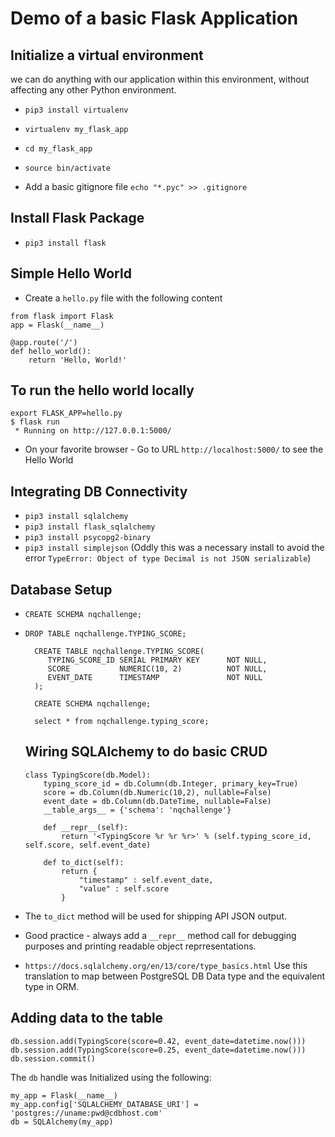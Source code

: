 # Demo of a basic Flask Application

## Initialize a virtual environment

we can do anything with our application within this environment, without affecting any other Python environment.

- `pip3 install virtualenv`

- `virtualenv my_flask_app`

- `cd my_flask_app`

- `source bin/activate`

- Add a basic gitignore file `echo "*.pyc" >> .gitignore`

## Install Flask Package

- `pip3 install flask`

## Simple Hello World

- Create a `hello.py` file with the following content

```
from flask import Flask
app = Flask(__name__)

@app.route('/')
def hello_world():
    return 'Hello, World!'
```

## To run the hello world locally

```
export FLASK_APP=hello.py
$ flask run
 * Running on http://127.0.0.1:5000/
```

- On your favorite browser - Go to URL `http://localhost:5000/` to see the Hello World

## Integrating DB Connectivity

- `pip3 install sqlalchemy`
- `pip3 install flask_sqlalchemy`
- `pip3 install psycopg2-binary`
- `pip3 install simplejson` (Oddly this was a necessary install to avoid the error `TypeError: Object of type Decimal is not JSON serializable`)

## Database Setup

- `CREATE SCHEMA nqchallenge;`

- `DROP TABLE nqchallenge.TYPING_SCORE;`

  ```
    CREATE TABLE nqchallenge.TYPING_SCORE(
       TYPING_SCORE_ID SERIAL PRIMARY KEY      NOT NULL,
       SCORE           NUMERIC(10, 2)          NOT NULL,
       EVENT_DATE      TIMESTAMP               NOT NULL
    );

    CREATE SCHEMA nqchallenge;

    select * from nqchallenge.typing_score;
  ```

  ## Wiring SQLAlchemy to do basic CRUD

  ```
  class TypingScore(db.Model):
      typing_score_id = db.Column(db.Integer, primary_key=True)
      score = db.Column(db.Numeric(10,2), nullable=False)
      event_date = db.Column(db.DateTime, nullable=False)
      __table_args__ = {'schema': 'nqchallenge'}

      def __repr__(self):
          return '<TypingScore %r %r %r>' % (self.typing_score_id, self.score, self.event_date)

      def to_dict(self):
          return {
              "timestamp" : self.event_date,
              "value" : self.score
          }
  ```

- The `to_dict` method will be used for shipping API JSON output.

- Good practice - always add a `__repr__` method call for debugging purposes and printing readable object reprresentations.

- `https://docs.sqlalchemy.org/en/13/core/type_basics.html` Use this translation to map between PostgreSQL DB Data type and the equivalent type in ORM.

## Adding data to the table

```
db.session.add(TypingScore(score=0.42, event_date=datetime.now()))
db.session.add(TypingScore(score=0.25, event_date=datetime.now()))
db.session.commit()
```

The `db` handle was Initialized using the following:

```
my_app = Flask(__name__)
my_app.config['SQLALCHEMY_DATABASE_URI'] = 'postgres://uname:pwd@cdbhost.com'
db = SQLAlchemy(my_app)
```
